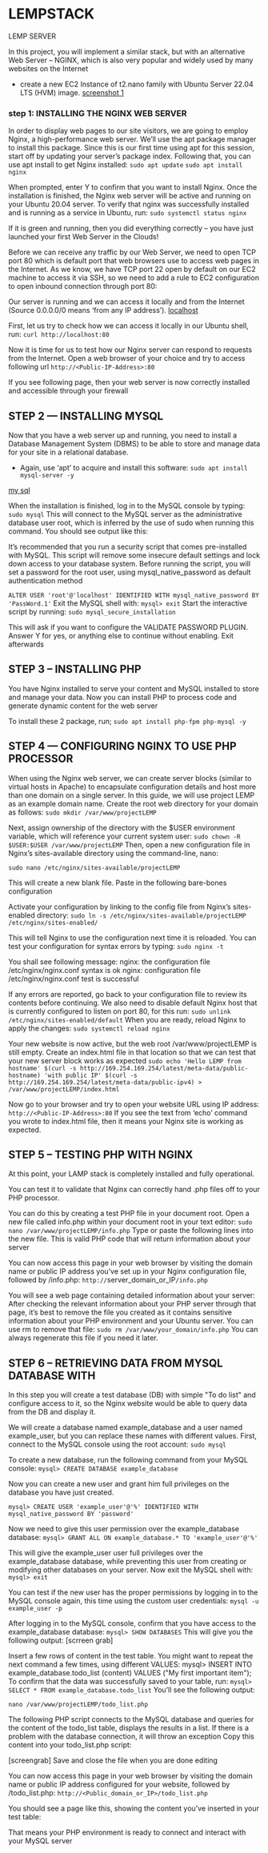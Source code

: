 # LEMPSTACK
LEMP SERVER

In this project, you will implement a similar stack, but with an alternative Web Server – NGINX, which is also very popular and widely used by many websites on the Internet
 
- create a new EC2 Instance of t2.nano family with Ubuntu Server 22.04 LTS (HVM) image.
[screenshot 1](./image2/1%20shot.png)

### step 1: INSTALLING THE NGINX WEB SERVER

In order to display web pages to our site visitors, we are going to employ Nginx, a high-performance web server. We’ll use the apt package manager to install this package.
Since this is our first time using apt for this session, start off by updating your server’s package index. Following that, you can use apt install to get Nginx installed:
`sudo apt update`
`sudo apt install nginx`

When prompted, enter Y to confirm that you want to install Nginx. Once the installation is finished, the Nginx web server will be active and running on your Ubuntu 20.04 server.
To verify that nginx was successfully installed and is running as a service in Ubuntu, run:
`sudo systemctl status nginx`

If it is green and running, then you did everything correctly – you have just launched your first Web Server in the Clouds!

Before we can receive any traffic by our Web Server, we need to open TCP port 80 which is default port that web browsers use to access web pages in the Internet.
As we know, we have TCP port 22 open by default on our EC2 machine to access it via SSH, so we need to add a rule to EC2 configuration to open inbound connection through port 80:

Our server is running and we can access it locally and from the Internet (Source 0.0.0.0/0 means ‘from any IP address’).
[localhost](./image2/local%20host.png)

First, let us try to check how we can access it locally in our Ubuntu shell, run:
`curl http://localhost:80`

Now it is time for us to test how our Nginx server can respond to requests from the Internet.
Open a web browser of your choice and try to access following url
`http://<Public-IP-Address>:80`

If you see following page, then your web server is now correctly installed and accessible through your firewall


## STEP 2 — INSTALLING MYSQL
Now that you have a web server up and running, you need to install a Database Management System (DBMS) to be able to store and manage data for your site in a relational database.

- Again, use ‘apt’ to acquire and install this software:
 `sudo apt install mysql-server -y`

 [my sql](./image2/sql%20instal.png)

 When the installation is finished, log in to the MySQL console by typing:
 `sudo mysql`
This will connect to the MySQL server as the administrative database user root, which is inferred by the use of sudo when running this command. You should see output like this:


It’s recommended that you run a security script that comes pre-installed with MySQL. This script will remove some insecure default settings and lock down access to your database system. Before running the script, you will set a password for the root user, using mysql_native_password as default authentication method

`ALTER USER 'root'@'localhost' IDENTIFIED WITH mysql_native_password BY 'PassWord.1'`
Exit the MySQL shell with:
`mysql> exit`
Start the interactive script by running:
 `sudo mysql_secure_installation`

 This will ask if you want to configure the VALIDATE PASSWORD PLUGIN. Answer Y for yes, or anything else to continue without enabling. Exit afterwards

 ## STEP 3 – INSTALLING PHP

 You have Nginx installed to serve your content and MySQL installed to store and manage your data. Now you can install PHP to process code and generate dynamic content for the web server

To install these 2 package, run;
`sudo apt install php-fpm php-mysql -y`

## STEP 4 — CONFIGURING NGINX TO USE PHP PROCESSOR

When using the Nginx web server, we can create server blocks (similar to virtual hosts in Apache) to encapsulate configuration details and host more than one domain on a single server. In this guide, we will use project LEMP as an example domain name.
Create the root web directory for your domain as follows:
`sudo mkdir /var/www/projectLEMP`

Next, assign ownership of the directory with the $USER environment variable, which will reference your current system user:
`sudo chown -R $USER:$USER /var/www/projectLEMP`
Then, open a new configuration file in Nginx’s sites-available directory using the command-line, nano:

`sudo nano /etc/nginx/sites-available/projectLEMP`

This will create a new blank file. Paste in the following bare-bones configuration


Activate your configuration by linking to the config file from Nginx’s sites-enabled directory:
`sudo ln -s /etc/nginx/sites-available/projectLEMP /etc/nginx/sites-enabled/`

This will tell Nginx to use the configuration next time it is reloaded. You can test your configuration for syntax errors by typing:
`sudo nginx -t`	

You shall see following message:
nginx: the configuration file /etc/nginx/nginx.conf syntax is ok
nginx: configuration file /etc/nginx/nginx.conf test is successful

If any errors are reported, go back to your configuration file to review its contents before continuing.
We also need to disable default Nginx host that is currently configured to listen on port 80, for this run:
`sudo unlink /etc/nginx/sites-enabled/default`
When you are ready, reload Nginx to apply the changes:
`sudo systemctl reload nginx`

Your new website is now active, but the web root /var/www/projectLEMP is still empty. Create an index.html file in that location so that we can test that your new server block works as expected
`sudo echo 'Hello LEMP from hostname' $(curl -s http://169.254.169.254/latest/meta-data/public-hostname) 'with public IP' $(curl -s http://169.254.169.254/latest/meta-data/public-ipv4) > /var/www/projectLEMP/index.html`

Now go to your browser and try to open your website URL using IP address:
`http://<Public-IP-Address>:80`	
If you see the text from ‘echo’ command you wrote to index.html file, then it means your Nginx site is working as expected.

## STEP 5 – TESTING PHP WITH NGINX

At this point, your LAMP stack is completely installed and fully operational.

You can test it to validate that Nginx can correctly hand .php files off to your PHP processor.

You can do this by creating a test PHP file in your document root. Open a new file called info.php within your document root in your text editor:
`sudo nano /var/www/projectLEMP/info.php`
Type or paste the following lines into the new file. This is valid PHP code that will return information about your server


You can now access this page in your web browser by visiting the domain name or public IP address you’ve set up in your Nginx configuration file, followed by /info.php:
`http://`server_domain_or_IP`/info.php`

You will see a web page containing detailed information about your server:
After checking the relevant information about your PHP server through that page, it’s best to remove the file you created as it contains sensitive information about your PHP environment and your Ubuntu server. You can use rm to remove that file:
`sudo rm /var/www/your_domain/info.php`
You can always regenerate this file if you need it later.


## STEP 6 – RETRIEVING DATA FROM MYSQL DATABASE WITH 
In this step you will create a test database (DB) with simple "To do list" and configure access to it, so the Nginx website would be able to query data from the DB and display it.

We will create a database named example_database and a user named example_user, but you can replace these names with different values.
First, connect to the MySQL console using the root account:
`sudo mysql`

To create a new database, run the following command from your MySQL console:
`mysql> CREATE DATABASE example_database`

Now you can create a new user and grant him full privileges on the database you have just created.

`mysql> CREATE USER 'example_user'@'%' IDENTIFIED WITH mysql_native_password BY 'password'`

Now we need to give this user permission over the example_database database:
`mysql> GRANT ALL ON example_database.* TO 'example_user'@'%'`

This will give the example_user user full privileges over the example_database database, while preventing this user from creating or modifying other databases on your server.
Now exit the MySQL shell with:
`mysql> exit`

You can test if the new user has the proper permissions by logging in to the MySQL console again, this time using the custom user credentials:
`mysql -u example_user -p`

After logging in to the MySQL console, confirm that you have access to the example_database database:
`mysql> SHOW DATABASES`
This will give you the following output:
[scrreen grab]


Insert a few rows of content in the test table. You might want to repeat the next command a few times, using different VALUES:
mysql> INSERT INTO example_database.todo_list (content) VALUES ("My first important item");
To confirm that the data was successfully saved to your table, run:
`mysql> SELECT * FROM example_database.todo_list`
You’ll see the following output:

`nano /var/www/projectLEMP/todo_list.php`

The following PHP script connects to the MySQL database and queries for the content of the todo_list table, displays the results in a list. If there is a problem with the database connection, it will throw an exception
Copy this content into your todo_list.php script:

[screengrab]
Save and close the file when you are done editing

You can now access this page in your web browser by visiting the domain name or public IP address configured for your website, followed by /todo_list.php:
`http://<Public_domain_or_IP>/todo_list.php`

You should see a page like this, showing the content you’ve inserted in your test table:

That means your PHP environment is ready to connect and interact with your MySQL server








